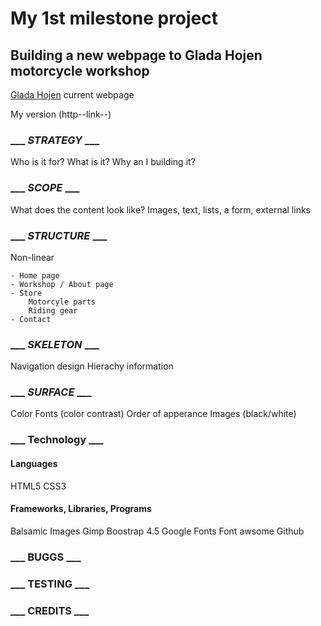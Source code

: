 # My 1st milestone project
## Building a new webpage to Glada Hojen motorcycle workshop

[Glada Hojen](https://gladahojen.se/) current webpage

My version (http--link--)

### ___ *STRATEGY* ___

Who is it for?
What is it?
Why an I building it?



### ___ *SCOPE* ___

What does the content look like?
    Images, text, lists, a form, external links



### ___ *STRUCTURE* ___

Non-linear

    - Home page
    - Workshop / About page
    - Store
        Motorcyle parts
        Riding gear
    - Contact



### ___ *SKELETON* ___

Navigation design 
Hierachy information



### ___ *SURFACE* ___

Color
Fonts
    (color contrast)
Order of apperance
Images
    (black/white)


### ___ Technology ___

#### Languages
HTML5
CSS3
#### Frameworks, Libraries, Programs
Balsamic Images
Gimp
Boostrap 4.5
Google Fonts
Font awsome
Github


### ___ BUGGS ___

### ___ TESTING ___

### ___ CREDITS ___
